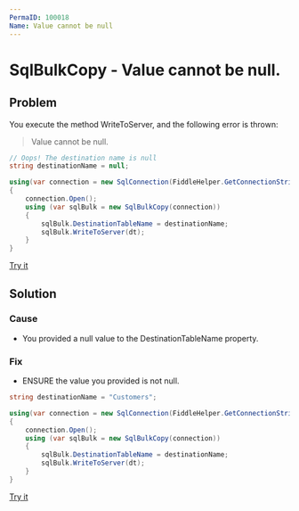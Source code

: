 ```yaml
---
PermaID: 100018
Name: Value cannot be null
---
```


# SqlBulkCopy - Value cannot be null.

## Problem

You execute the method WriteToServer, and the following error is thrown:

> Value cannot be null.

```csharp
// Oops! The destination name is null
string destinationName = null;

using(var connection = new SqlConnection(FiddleHelper.GetConnectionStringSqlServer()))
{
    connection.Open();
    using (var sqlBulk = new SqlBulkCopy(connection))
    {
        sqlBulk.DestinationTableName = destinationName;
        sqlBulk.WriteToServer(dt);
    }
}
```

[Try it](https://dotnetfiddle.net/ukl9us)

## Solution

### Cause

- You provided a null value to the DestinationTableName property.

### Fix

- ENSURE the value you provided is not null.

```csharp
string destinationName = "Customers";

using(var connection = new SqlConnection(FiddleHelper.GetConnectionStringSqlServer()))
{
    connection.Open();
    using (var sqlBulk = new SqlBulkCopy(connection))
    {
        sqlBulk.DestinationTableName = destinationName;
        sqlBulk.WriteToServer(dt);
    }
}
```

[Try it](https://dotnetfiddle.net/hI0Aaw)
